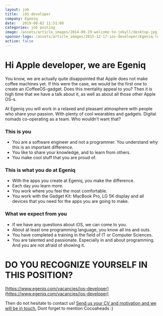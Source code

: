 ```yaml
---
layout: job
title:  iOS developer
company: Egeniq
date:   2019-08-02 11:51:00
categories: job posting
image: /assets/article_images/2014-08-29-welcome-to-jekyll/desktop.jpg
sponsor-logo: /assets/article_images/2015-12-17-ios-developer/Egeniq-logo.png
active: false
---
```


Hi Apple developer, we are Egeniq
===================================

You know, we are actually quite disappointed that Apple does not make coffee machines yet. If this were the case, we would be the first one to create an iCoffeeOS-gadget. Does this mentality appeal to you? Then it is high time that we have a talk about it, as well as about all those other Apple OS-s.

At Egeniq you will work in a relaxed and pleasant atmosphere with people who share your passion. With plenty of cool wearables and gadgets. Digital nomads co-operating as a team. Who wouldn’t want that?

### This is you

* You are a software engineer and not a programmer. You understand why this is an important difference.
* You like to share your knowledge, and to learn from others.
* You make cool stuff that you are proud of.

### This is what you do at Egeniq

* With the apps you create at Egeniq, you make the difference.
* Each day you learn more.
* You work where you feel the most comfortable.
* You work with the Gadget Kit: MacBook Pro, LG 5K display and all devices that you need for the apps you are going to make.

### What we expect from you

* If we have any questions about iOS, we can come to you.
* About at least one programming language, you know all ins and outs.
* You have completed a training in the field of IT or Computer Sciences.
* You are talented and passionate. Especially in and about programming. And you are not afraid of showing it.

DO YOU RECOGNIZE YOURSELF IN THIS POSITION?
===========================================

[https://www.egeniq.com/vacancies/ios-developer](https://www.egeniq.com/vacancies/ios-developer)

Then do not hesitate to contact us! [Send us your CV and motivation and we will be in touch.](mailto:jobs@egeniq.com)
Dont forget to mention Cocoaheads :)
